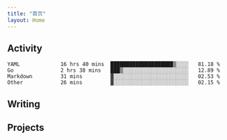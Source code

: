 ```yaml
---
title: "首页"
layout: Home
---
```


## Activity
<!--START_SECTION:waka-->

```text
YAML             16 hrs 40 mins  ████████████████████▒░░░░   81.18 %
Go               2 hrs 38 mins   ███▒░░░░░░░░░░░░░░░░░░░░░   12.89 %
Markdown         31 mins         ▓░░░░░░░░░░░░░░░░░░░░░░░░   02.53 %
Other            26 mins         ▓░░░░░░░░░░░░░░░░░░░░░░░░   02.15 %
```

<!--END_SECTION:waka-->

## Writing
<PindedPosts />

## Projects
<Projects />

